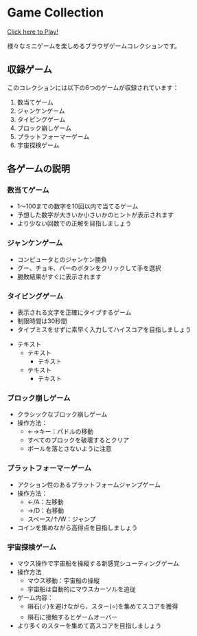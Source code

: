# Game Collection

[Click here to Play!](https://souta-pqr.github.io/GameCollectionRepo/suuji/main.html)

様々なミニゲームを楽しめるブラウザゲームコレクションです。

## 収録ゲーム

このコレクションには以下の6つのゲームが収録されています：

1. 数当てゲーム
2. ジャンケンゲーム 
3. タイピングゲーム
4. ブロック崩しゲーム
5. プラットフォーマーゲーム
6. 宇宙探検ゲーム

## 各ゲームの説明

### 数当てゲーム
- 1～100までの数字を10回以内で当てるゲーム
- 予想した数字が大きいか小さいかのヒントが表示されます
- より少ない回数での正解を目指しましょう

### ジャンケンゲーム
- コンピュータとのジャンケン勝負
- グー、チョキ、パーのボタンをクリックして手を選択
- 勝敗結果がすぐに表示されます

### タイピングゲーム
- 表示される文字を正確にタイプするゲーム
- 制限時間は30秒間
- タイプミスをせずに素早く入力してハイスコアを目指しましょう

* テキスト
    * テキスト
        * テキスト
    * テキスト
        * テキスト

### ブロック崩しゲーム
- クラシックなブロック崩しゲーム
- 操作方法：
   - ←→キー：パドルの移動
   - すべてのブロックを破壊するとクリア
   - ボールを落とさないように注意

### プラットフォーマーゲーム
- アクション性のあるプラットフォームジャンプゲーム
- 操作方法：
   - ←/A：左移動
   - →/D：右移動
   - スペース/↑/W：ジャンプ
- コインを集めながら高得点を目指しましょう

### 宇宙探検ゲーム
- マウス操作で宇宙船を操縦する新感覚シューティングゲーム
- 操作方法
   - マウス移動：宇宙船の操縦
   - 宇宙船は自動的にマウスカーソルを追従
- ゲーム内容：
   - 隕石(☄️)を避けながら、スター(⭐)を集めてスコアを獲得
   - 隕石に接触するとゲームオーバー
 - より多くのスターを集めて高スコアを目指しましょう
